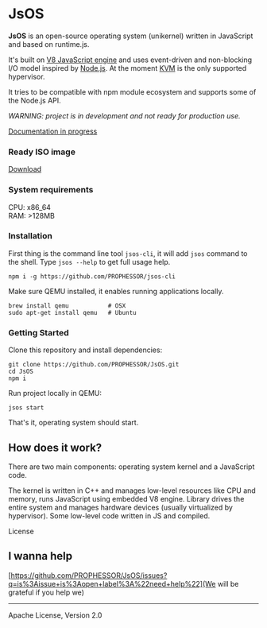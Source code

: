 # JsOS

__JsOS__ is an open-source operating system (unikernel) written in JavaScript and based on runtime.js.

It's built on [V8 JavaScript engine](https://code.google.com/p/v8/) and uses event-driven and non-blocking I/O model inspired by [Node.js](https://nodejs.org/). At the moment [KVM](http://www.linux-kvm.org/page/Main_Page) is the only supported hypervisor.

It tries to be compatible with npm module ecosystem and supports some of the Node.js API.

_WARNING: project is in development and not ready for production use._

[Documentation in progress](https://github.com/PROPHESSOR/JsOS/wiki)

### Ready ISO image

[Download](https://github.com/PROPHESSOR/JsOS/releases)

### System requirements

CPU: x86_64 <br/>
RAM: >128MB

### Installation

First thing is the command line tool `jsos-cli`, it will add `jsos` command to the shell. Type `jsos --help` to get full usage help.

```
npm i -g https://github.com/PROPHESSOR/jsos-cli
```

Make sure QEMU installed, it enables running applications locally.

```
brew install qemu           # OSX
sudo apt-get install qemu   # Ubuntu
```

### Getting Started

Clone this repository and install dependencies:

```
git clone https://github.com/PROPHESSOR/JsOS.git
cd JsOS
npm i
```

Run project locally in QEMU:

```
jsos start
```

That's it, operating system should start.


## How does it work?

There are two main components: operating system kernel and a JavaScript code.

The kernel is written in C++ and manages low-level resources like CPU and memory, runs JavaScript using embedded V8 engine. Library drives the entire system and manages hardware devices (usually virtualized by hypervisor). Some low-level code written in JS and compiled.

License

## I wanna help
[https://github.com/PROPHESSOR/JsOS/issues?q=is%3Aissue+is%3Aopen+label%3A%22need+help%22](We will be grateful if you help we)

----
Apache License, Version 2.0
